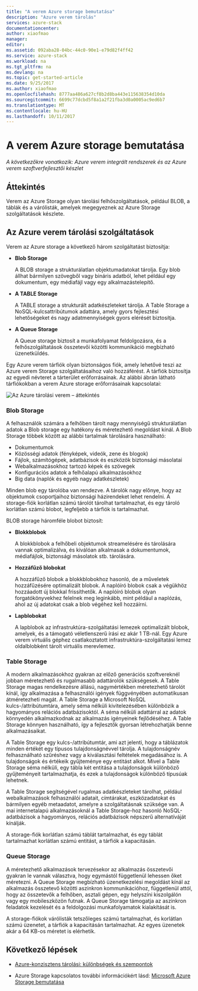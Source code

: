```yaml
---
title: "A verem Azure storage bemutatása"
description: "Azure verem tárolás"
services: azure-stack
documentationcenter: 
author: xiaofmao
manager: 
editor: 
ms.assetid: 092aba28-04bc-44c0-90e1-e79d82f4ff42
ms.service: azure-stack
ms.workload: na
ms.tgt_pltfrm: na
ms.devlang: na
ms.topic: get-started-article
ms.date: 9/25/2017
ms.author: xiaofmao
ms.openlocfilehash: 8777aa486a627cf8b2d8ba443e115638354d10da
ms.sourcegitcommit: 6699c77dcbd5f8a1a2f21fba3d0a0005ac9ed6b7
ms.translationtype: MT
ms.contentlocale: hu-HU
ms.lasthandoff: 10/11/2017
---
```

# <a name="introduction-to-azure-stack-storage"></a>A verem Azure storage bemutatása

*A következőkre vonatkozik: Azure verem integrált rendszerek és az Azure verem szoftverfejlesztői készlet*

## <a name="overview"></a>Áttekintés
Verem az Azure Storage olyan tárolási felhőszolgáltatások, például BLOB, a táblák és a várólisták, amelyek megegyeznek az Azure Storage szolgáltatások készlete.

## <a name="azure-stack-storage-services"></a>Az Azure verem tárolási szolgáltatások
Verem az Azure storage a következő három szolgáltatást biztosítja:

* **Blob Storage** 

    A BLOB storage a strukturálatlan objektumadatokat tárolja. Egy blob állhat bármilyen szövegből vagy bináris adatból, lehet például egy dokumentum, egy médiafájl vagy egy alkalmazástelepítő.
* **A TABLE Storage** 

    A TABLE storage a strukturált adatkészleteket tárolja. A Table Storage a NoSQL-kulcsattribútumok adattára, amely gyors fejlesztési lehetőségeket és nagy adatmennyiségek gyors elérését biztosítja.
* **A Queue Storage** 

    A Queue storage biztosít a munkafolyamat feldolgozásra, és a felhőszolgáltatások összetevői közötti kommunikáció megbízható üzenetküldés.

Egy Azure verem tárfiók olyan biztonságos fiók, amely lehetővé teszi az Azure verem Storage szolgáltatásaihoz való hozzáférést. A tárfiók biztosítja az egyedi névteret a tárterület erőforrásainak. Az alábbi ábrán látható tárfiókokban a verem Azure storage erőforrásainak kapcsolatai:

![Az Azure tárolási verem – áttekintés](media/azure-stack-storage-overview/AzureStackStorageOverview.png)


### <a name="blob-storage"></a>Blob Storage

A felhasználók számára a felhőben tárolt nagy mennyiségű strukturálatlan adatok a Blob storage egy hatékony és méretezhető megoldást kínál. A Blob Storage többek között az alábbi tartalmak tárolására használható:

* Dokumentumok
* Közösségi adatok (fényképek, videók, zene és blogok)
* Fájlok, számítógépek, adatbázisok és eszközök biztonsági másolatai
* Webalkalmazásokhoz tartozó képek és szövegek
* Konfigurációs adatok a felhőalapú alkalmazásokhoz
* Big data (naplók és egyéb nagy adatkészletek)

Minden blob egy tárolóba van rendezve. A tárolók nagy előnye, hogy az objektumok csoportjaihoz biztonsági házirendeket lehet rendelni. A storage-fiók korlátlan számú tárolót tárolhat tartalmazhat, és egy tároló korlátlan számú blobot, legfeljebb a tárfiók is tartalmazhat.

BLOB storage háromféle blobot biztosít: 
* **Blokkblobok** 

    A blokkblobok a felhőbeli objektumok streamelésére és tárolására vannak optimalizálva, és kiválóan alkalmasak a dokumentumok, médiafájlok, biztonsági másolatok stb. tárolására.
* **Hozzáfűző blobokat** 

    A hozzáfűző blobok a blokkblobokhoz hasonló, de a műveletek hozzáfűzésére optimalizált blobok. A naplóíró blobok csak a végükhöz hozzáadott új blokkal frissíthetők. A naplóíró blobok olyan forgatókönyvekhez felelnek meg leginkább, mint például a naplózás, ahol az új adatokat csak a blob végéhez kell hozzáírni.
* **Lapblobokat** 

    A lapblobok az infrastruktúra-szolgáltatási lemezek optimalizált blobok, amelyek, és a támogató véletlenszerű írási ez akár 1 TB-nál. Egy Azure verem virtuális géphez csatlakoztatott infrastruktúra-szolgáltatási lemez oldalblobként tárolt virtuális merevlemez.


### <a name="table-storage"></a>Table Storage
A modern alkalmazásokhoz gyakran az előző generációs szoftvereknél jobban méretezhető és rugalmasabb adattárolók szükségesek. A Table Storage magas rendelkezésre állású, nagymértékben méretezhető tárolót kínál, így alkalmazása a felhasználói igények függvényében automatikusan átméretezheti magát. A Table Storage a Microsoft NoSQL kulcs-/attribútumtára, amely séma nélküli kivitelezésében különbözik a hagyományos relációs adatbázisoktól. A séma nélküli adattárral az adatok könnyedén alkalmazkodnak az alkalmazás igényeinek fejlődéséhez. A Table Storage könnyen használható, így a fejlesztők gyorsan létrehozhatják benne alkalmazásaikat.

A Table Storage egy kulcs-/attribútumtár, ami azt jelenti, hogy a táblázatok minden értékét egy típusos tulajdonságnévvel tárolja. A tulajdonságnév felhasználható szűréshez vagy a kiválasztási feltételek megadásához is. A tulajdonságok és értékeik gyűjteménye egy entitást alkot. Mivel a Table Storage séma nélküli, egy tábla két entitása a tulajdonságok különböző gyűjteményeit tartalmazhatja, és ezek a tulajdonságok különböző típusúak lehetnek.

A Table Storage segítségével rugalmas adatkészleteket tárolhat, például webalkalmazások felhasználói adatait, címtárakat, eszközadatokat és bármilyen egyéb metaadatot, amelyre a szolgáltatásnak szüksége van. A mai internetalapú alkalmazásoknál a Table Storage-hoz hasonló NoSQL-adatbázisok a hagyományos, relációs adatbázisok népszerű alternatíváját kínálják.

A storage-fiók korlátlan számú táblát tartalmazhat, és egy táblát tartalmazhat korlátlan számú entitást, a tárfiók a kapacitásán.

### <a name="queue-storage"></a>Queue Storage
A méretezhető alkalmazások tervezésekor az alkalmazás összetevői gyakran le vannak választva, hogy egymástól függetlenül lehessen őket méretezni. A Queue Storage megbízható üzenetkezelési megoldást kínál az alkalmazás összetevő közötti aszinkron kommunikációhoz, függetlenül attól, hogy az összetevők a felhőben, asztali gépen, egy helyszíni kiszolgálón vagy egy mobileszközön futnak. A Queue Storage támogatja az aszinkron feladatok kezelését és a feldolgozási munkafolyamatok kialakítását is.

A storage-fiókok várólisták tetszőleges számú tartalmazhat, és korlátlan számú üzenetet, a tárfiók a kapacitásán tartalmazhat. Az egyes üzenetek akár a 64 KB-os méretet is elérhetik.

## <a name="next-steps"></a>Következő lépések
* [Azure-konzisztens tárolási: különbségek és szempontok](azure-stack-acs-differences.md)

* Azure Storage kapcsolatos további információkért lásd: [Microsoft Azure Storage bemutatása](../../storage/common/storage-introduction.md)

